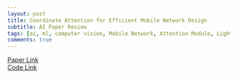 ```yaml
---
layout: post   
title: Coordinate Attention for Efficient Mobile Network Design     
subtitle: AI Paper Review       
tags: [ai, ml, computer vision, Mobile Network, Attention Module, Light Weight]     
comments: true  
---  
```



[Paper Link](https://openaccess.thecvf.com/content/CVPR2021/papers/Hou_Coordinate_Attention_for_Efficient_Mobile_Network_Design_CVPR_2021_paper.pdf)  
[Code Link](https://github.com/houqb/CoordAttention)   

